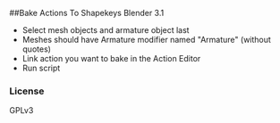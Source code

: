 ##Bake Actions To Shapekeys
Blender 3.1  
* Select mesh objects and armature object last  
* Meshes should have Armature modifier named "Armature" (without quotes)  
* Link action you want to bake in the Action Editor  
* Run script  
### License
GPLv3